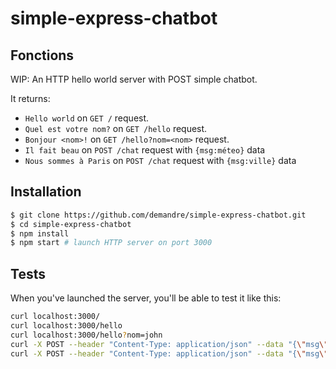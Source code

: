 # simple-express-chatbot

## Fonctions

WIP: An HTTP hello world server with POST simple chatbot. 

It returns:
 - `Hello world` on `GET /` request.
 - `Quel est votre nom?` on `GET /hello` request.
 - `Bonjour <nom>!` on `GET /hello?nom=<nom>` request.
 - `Il fait beau` on `POST /chat` request with `{msg:méteo}` data
 - `Nous sommes à Paris` on `POST /chat` request with `{msg:ville}` data


## Installation

```sh
$ git clone https://github.com/demandre/simple-express-chatbot.git
$ cd simple-express-chatbot
$ npm install
$ npm start # launch HTTP server on port 3000
```

## Tests

When you've launched the server, you'll be able to test it like this:

```sh
curl localhost:3000/
curl localhost:3000/hello
curl localhost:3000/hello?nom=john
curl -X POST --header "Content-Type: application/json" --data "{\"msg\":\"ville\"}" http://localhost:3000/chat
curl -X POST --header "Content-Type: application/json" --data "{\"msg\":\"météo\"}" http://localhost:3000/chat  
```